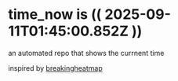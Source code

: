# time_now is (( 2025-09-11T01:45:00.852Z ))

an automated repo that shows the currnent time

inspired by [breakingheatmap](https://github.com/breakingheatmap/breakingheatmap)